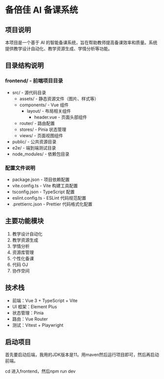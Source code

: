 # 备倍佳 AI 备课系统

## 项目说明
本项目是一个基于 AI 的智能备课系统，旨在帮助教师提高备课效率和质量。系统提供教学设计自动化、教学资源生成、学情分析等功能。

## 目录结构说明

### frontend/ - 前端项目目录
- src/ - 源代码目录
  - assets/ - 静态资源文件（图片、样式等）
  - components/ - Vue 组件
    - layout/ - 布局相关组件
      - header.vue - 页面头部组件
  - router/ - 路由配置
  - stores/ - Pinia 状态管理
  - views/ - 页面视图组件
- public/ - 公共资源目录
- e2e/ - 端到端测试目录
- node_modules/ - 依赖包目录

### 配置文件说明
- package.json - 项目依赖配置
- vite.config.ts - Vite 构建工具配置
- tsconfig.json - TypeScript 配置
- eslint.config.ts - ESLint 代码规范配置
- .prettierrc.json - Prettier 代码格式化配置

## 主要功能模块
1. 教学设计自动化
2. 教学资源生成
3. 学情分析
4. 资源库管理
5. 个性化备课
6. 代码 OJ
7. 协作空间

## 技术栈
- 前端：Vue 3 + TypeScript + Vite
- UI 框架：Element Plus
- 状态管理：Pinia
- 路由：Vue Router
- 测试：Vitest + Playwright 

## 启动项目
首先要启动后端，我用的JDK版本是11。用maven然后运行项目即可，然后再启动前端。

cd 进入frontend，然后npm run dev